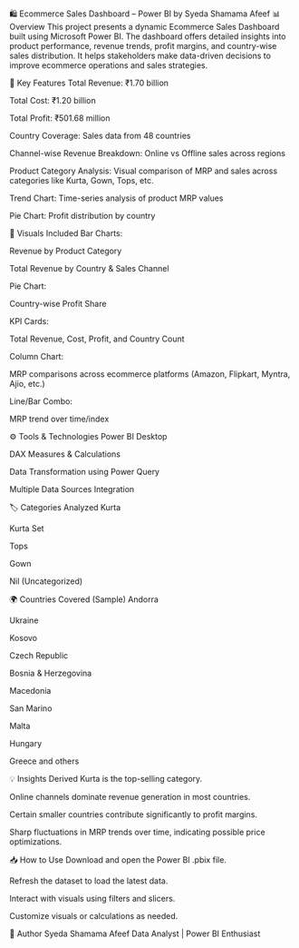 🛍️ Ecommerce Sales Dashboard – Power BI by Syeda Shamama Afeef
📊 Overview
This project presents a dynamic Ecommerce Sales Dashboard built using Microsoft Power BI. The dashboard offers detailed insights into product performance, revenue trends, profit margins, and country-wise sales distribution. It helps stakeholders make data-driven decisions to improve ecommerce operations and sales strategies.

🧩 Key Features
Total Revenue: ₹1.70 billion

Total Cost: ₹1.20 billion

Total Profit: ₹501.68 million

Country Coverage: Sales data from 48 countries

Channel-wise Revenue Breakdown: Online vs Offline sales across regions

Product Category Analysis: Visual comparison of MRP and sales across categories like Kurta, Gown, Tops, etc.

Trend Chart: Time-series analysis of product MRP values

Pie Chart: Profit distribution by country

📌 Visuals Included
Bar Charts:

Revenue by Product Category

Total Revenue by Country & Sales Channel

Pie Chart:

Country-wise Profit Share

KPI Cards:

Total Revenue, Cost, Profit, and Country Count

Column Chart:

MRP comparisons across ecommerce platforms (Amazon, Flipkart, Myntra, Ajio, etc.)

Line/Bar Combo:

MRP trend over time/index

⚙️ Tools & Technologies
Power BI Desktop

DAX Measures & Calculations

Data Transformation using Power Query

Multiple Data Sources Integration

🏷️ Categories Analyzed
Kurta

Kurta Set

Tops

Gown

Nil (Uncategorized)

🌍 Countries Covered (Sample)
Andorra

Ukraine

Kosovo

Czech Republic

Bosnia & Herzegovina

Macedonia

San Marino

Malta

Hungary

Greece and others

💡 Insights Derived
Kurta is the top-selling category.

Online channels dominate revenue generation in most countries.

Certain smaller countries contribute significantly to profit margins.

Sharp fluctuations in MRP trends over time, indicating possible price optimizations.

📥 How to Use
Download and open the Power BI .pbix file.

Refresh the dataset to load the latest data.

Interact with visuals using filters and slicers.

Customize visuals or calculations as needed.

📌 Author
Syeda Shamama Afeef
Data Analyst | Power BI Enthusiast

